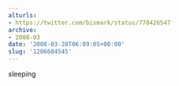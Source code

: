 ```yaml
---
alturls:
- https://twitter.com/bismark/status/778426547
archive:
- 2008-03
date: '2008-03-28T06:09:05+00:00'
slug: '1206684545'
---
```


sleeping

